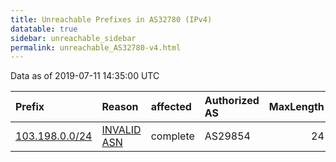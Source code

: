 ```yaml
---
title: Unreachable Prefixes in AS32780 (IPv4)
datatable: true
sidebar: unreachable_sidebar
permalink: unreachable_AS32780-v4.html
---
```


Data as of 2019-07-11 14:35:00 UTC


<div class="datatable-begin"></div>

| Prefix                                                 | Reason                                                                                                | affected   | Authorized AS   |   MaxLength | Anchor                                       |   unreachable /24s |
|:-------------------------------------------------------|:------------------------------------------------------------------------------------------------------|:-----------|:----------------|------------:|:---------------------------------------------|-------------------:|
| [103.198.0.0/24](https://stat.ripe.net/103.198.0.0/24) | [INVALID ASN](https://rpki-validator.ripe.net/announcement-preview?asn=AS32780&prefix=103.198.0.0/24) | complete   | AS29854         |          24 | [APNIC](unreachable_APNIC_RPKI_Root-v4.html) |                  1 |

<div class="datatable-end"></div>